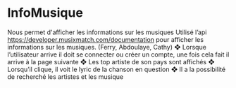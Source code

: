 # InfoMusique
Nous permet d'afficher les informations sur les musiques
Utilisé l’api
https://developer.musixmatch.com/documentation pour afficher les
informations sur les musiques. (Ferry, Abdoulaye, Cathy)
❖ Lorsque l’utilisateur arrive il doit se connecter ou créer un
compte, une fois cela fait il arrive à la page suivante
❖ Les top artiste de son pays sont affichés
❖ Lorsqu’il clique, il voit le lyric de la chanson en question
❖ Il a la possibilité de recherché les artistes et les musique
